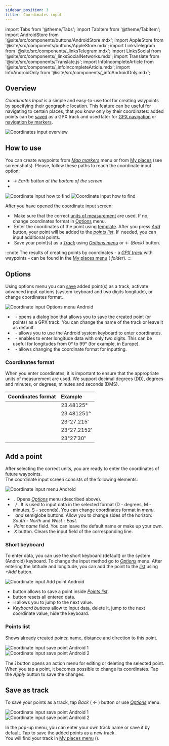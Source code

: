 ```yaml
---
sidebar_position: 3
title:  Coordinates input
---
```


import Tabs from '@theme/Tabs';
import TabItem from '@theme/TabItem';
import AndroidStore from '@site/src/components/buttons/AndroidStore.mdx';
import AppleStore from '@site/src/components/buttons/AppleStore.mdx';
import LinksTelegram from '@site/src/components/_linksTelegram.mdx';
import LinksSocial from '@site/src/components/_linksSocialNetworks.mdx';
import Translate from '@site/src/components/Translate.js';
import InfoIncompleteArticle from '@site/src/components/_infoIncompleteArticle.mdx';
import InfoAndroidOnly from '@site/src/components/_infoAndroidOnly.mdx';


<InfoAndroidOnly />

## Overview

*Coordinates Input* is a simple and easy-to-use tool for creating waypoints by specifying their geographic location. This feature can be useful for navigating to certain places, that you know only by their coordinates: added points can be [saved](#save-as-track) as a GPX track and used later for [GPX navigation](../navigation/setup/gpx-navigation.md) or [navigation by markers](../navigation/setup/markers-navigation.md#add-gpx).  

![Coordinates input overview](@site/static/img/plan-route/coordinates_input/coordinates_input_overview.png) 

## How to use

You can create waypoints from *[Map markers](../personal/markers.md#map-markers-menu)* menu or from [My places](../personal/myplaces.md) (see screenshots). Please, follow these paths to reach the coordinate input option:
  - *<Translate android="true" ids="shared_string_menu,shared_string_my_places,shared_string_gpx_tracks"/> → Earth button at the bottom of the screen*
  - *<Translate android="true" ids="shared_string_menu,map_markers_item,shared_string_more_without_dots,coordinate_input"/>*

![Coordinate input how to find](@site/static/img/plan-route/coordinates_input/coordinates_input_how_to_find_1.png) ![Coordinate input how to find](@site/static/img/plan-route/coordinates_input/coordinates_input_how_to_find_2.png) 

After you have opened the coordinate input screen:

- &nbsp;Make sure that the correct [units of measurement](#coordinates-format) are used. If no, change coordinates format in [Options](#options) menu.  
- &nbsp;Enter the coordinates of the point using [template](#add-a-point). After you press *[Add](#add-a-point)* button, your point will be added to the *[points list](#points-list)*. If &nbsp;needed, you can input additional points.  
- &nbsp;Save your point(s) as a *[Track](../personal/tracks/index.md)* using *[Options menu](#options)* or &#8592; *(Back)* button.  

:::note
The results of creating points by coordinates - a *[GPX track](../personal/tracks/index.md)* with waypoints - can be found in the [My places menu](../personal/myplaces.md) (*<Translate android="true" ids="shared_string_menu,shared_string_my_places,shared_string_gpx_tracks,map_markers_item"/> folder*).
:::

## Options

Using options menu you can [save](#save-as-track) added point(s) as a track, activate advanced input options (system keyboard and two digits longitude), or change coordinates format.

![Coordinate input Options menu Android](@site/static/img/plan-route/coordinates_input/coordinates_input_options.png)

- &nbsp;*<Translate android="true" ids="coord_input_save_as_track"/>* - opens a dialog box that allows you to save the created point (or points) as a GPX track. You can change the name of&nbsp;the track or leave it as default.
- &nbsp;*<Translate android="true" ids="use_system_keyboard"/>* - allows you to use the Android system keyboard to enter coordinates.
- &nbsp;*<Translate android="true" ids="use_two_digits_longitude"/>* - enables to enter longitude data with only two digits. This can be useful for longitudes from 0° to 99° (for example, in Europe).
- &nbsp;*<Translate android="true" ids="coordinates_format"/>* - allows changing the coordinate format for inputting.  

### Coordinates format

When you enter coordinates, it is important to ensure that the appropriate units of measurement are used. We support decimal degrees&nbsp;(DD), degrees and minutes, or degrees, minutes and seconds&nbsp;(DMS).  

|Coordinates format| Example |
|:------|:------|
|<Translate android="true" ids="dd_ddddd_format"/> |23.48125°|
|<Translate android="true" ids="dd_dddddd_format"/> | 23.481251°|
|<Translate android="true" ids="dd_mm_mmm_format"/> | 23°27.215′|
|<Translate android="true" ids="dd_mm_mmmm_format"/> | 23°27.2152′|
|<Translate android="true" ids="dd_mm_ss_format"/> | 23°27′30″|

## Add a point

After selecting the correct units, you are ready to enter the coordinates of future waypoints.  
The coordinate input screen consists of the following elements:

![Coordinate input menu Android](@site/static/img/plan-route/coordinates_input/coordinates_input_add_point.png) 

- &nbsp;*<Translate android="true" ids="shared_string_options"/>*. Opens *[Options](#options)* menu (described above).
- &nbsp;*<Translate android="true" ids="navigate_point_latitude"/> / <Translate android="true" ids="navigate_point_longitude"/>*. It is used to input data in the selected format (D - degrees, M - minutes, S - seconds). You can change coordinates format in *[<Translate android="true" ids="shared_string_options"/> menu](#options)*.
- &nbsp;*<Translate android="true" ids="navigate_point_latitude"/> and <Translate android="true" ids="navigate_point_longitude"/>* semiglobe buttons. Allow you to change sides of the horizon: *South - North* and *West - East*.
- &nbsp;*Point name* field. You can leave the default name or make up your own.  
- &nbsp;*X* button. Clears the input field of the corresponding line.  

### Short keyboard

To enter data, you can use the short keyboard (default) or the system (Android) keyboard. To change the input method go to *[Options](#options)* menu. After entering the latitude and longitude, you can add the point to the *[list](#points-list)* using *+Add* button.

![Coordinate input Add point Android](@site/static/img/plan-route/coordinates_input/coordinates_input_keyboard.png)  

- *<Translate android="true" ids="shared_string_add"/>* button allows to save a point inside *[Points list](#points-list)*.
- *<Translate android="true" ids="shared_string_clear"/>* button resets all entered data.
- &#9032; allows you to jump to the next value.
- *Keyboard buttons* allow to input data, delete it, jump to the next coordinate value, hide the keyboard. 

### Points list

Shows already created points: name, distance and direction to this point.

![Coordinate input save point Android 1](@site/static/img/plan-route/coordinates_input/coordinates_input_points_list_1.png) ![Coordinate input save point Android 2](@site/static/img/plan-route/coordinates_input/coordinates_input_points_list_2.png)

The **⁝** button opens an action menu for editing or deleting the selected point. 
When you tap a point, it becomes possible to change its coordinates. Tap the *Apply* button to save the changes.


## Save as track

To save your points as a track, tap *Back* ( &#8592; ) button or use *[Options](#options)* menu.

![Coordinate input save point Android 1](@site/static/img/plan-route/coordinates_input/coordinates_input_save.png) ![Coordinate input save point Android 2](@site/static/img/plan-route/coordinates_input/coordinates_input_my_places_list.png)

In the pop-up menu, you can enter your own track name or save it by default. Tap <Translate android="true" ids="shared_string_save"/> to save the added points as a new track.  
You will find your track in [My places menu](../personal/myplaces.md) (<Translate android="true" ids="shared_string_menu,shared_string_my_places,shared_string_gpx_tracks,map_markers_item"/>).

